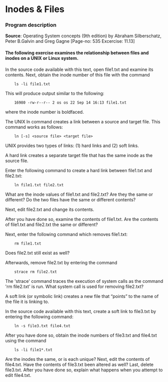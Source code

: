 # Inodes & Files

### Program description


<strong>Source</strong>: Operating System concepts (9th edition) by Abraham Silberschatz, Peter B.Galvin and Greg Gagne [Page-no: 535 Excercise: 11.13]

#### The following exercise examines the relationship between files and inodes on a UNIX or Linux system. 

In the source code available with this text, open file1.txt and examine its contents. Next, obtain the inode number of this file with the command

		ls -li file1.txt

This will produce output similar to the following:

		16980 -rw-r--r-- 2 os os 22 Sep 14 16:13 file1.txt

where the inode number is boldfaced. 

The UNIX ln command creates a link between a source and target file. This command works as follows:

		ln [-s] <source file> <target file>

UNIX provides two types of links: (1) hard links and (2) soft links.

A hard link creates a separate target file that has the same inode as the source file. 

Enter the following command to create a hard link between file1.txt and file2.txt:
		
		ln file1.txt file2.txt

What are the inode values of file1.txt and file2.txt? Are they the same or different? Do the two files have the same or different contents?

Next, edit file2.txt and change its contents. 

After you have done so, examine the contents of file1.txt. Are the contents of file1.txt and file2.txt the same or different?

Next, enter the following command which removes file1.txt:

		rm file1.txt
		
Does file2.txt still exist as well?

Afterwards, remove file2.txt by entering the command

		strace rm file2.txt

The 'strace' command traces the execution of system calls as the command 'rm file2.txt' is run. What system call is used for removing file2.txt?

A soft link (or symbolic link) creates a new file that “points” to the name of the file it is linking to. 

In the source code available with this text, create a soft link to file3.txt by entering the following command:

		ln -s file3.txt file4.txt

After you have done so, obtain the inode numbers of file3.txt and file4.txt using the command

		ls -li file1*.txt

Are the inodes the same, or is each unique? Next, edit the contents of file4.txt. Have the contents of file3.txt been altered as well? Last, delete file3.txt. After you have done so, explain what happens when you attempt to edit file4.txt.

